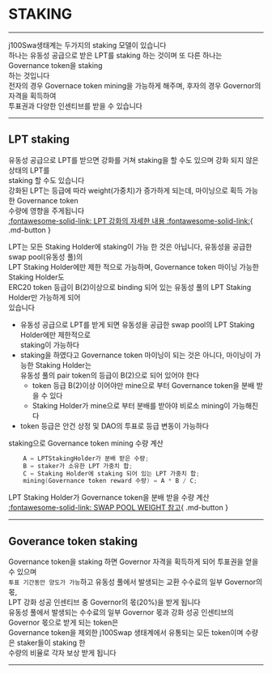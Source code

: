 # **STAKING**
- - -
j100Swa생태계는 두가지의 staking 모델이 있습니다   
하나는 유동성 공급으로 받은 LPT를 staking 하는 것이며 또 다른 하나는 Governance token을 staking      
하는 것입니다    
전자의 경우 Governace token mining을 가능하게 해주며, 후자의 경우 Governor의 자격을 획득하여       
투표권과 다양한 인센티브를 받을 수 있습니다    

- - -
## **LPT staking**
유동성 공급으로 LPT를 받으면 강화를 거쳐 staking을 할 수도 있으며 강화 되지 않은 상태의 LPT를   
staking 할 수도 있습니다  
강화된 LPT는 등급에 따라 weight(가중치)가 증가하게 되는데, 마이닝으로 획득 가능한 Governance token   
수량에 영향을 주게됩니다   
[:fontawesome-solid-link: LPT 강화의 자세한 내용 :fontawesome-solid-link:](/features/lpt/#lpt-enhance){ .md-button } 

LPT는 모든 Staking Holder에 staking이 가능 한 것은 아닙니다, 유동성을 공급한 swap pool(유동성 풀)의    
LPT Staking Holder에만 제한 적으로 가능하며, Governance token 마이닝 가능한 Staking Holder도   
ERC20 token 등급이 B(2)이상으로 binding 되어 있는 유동성 풀의 LPT Staking Holder만 가능하게 되어   
있습니다

  * 유동성 공급으로 LPT를 받게 되면 유동성을 공급한 swap pool의 LPT Staking Holder에만 제한적으로   
    staking이 가능하다   
  * staking을 하였다고 Governance token 마이닝이 되는 것은 아니다, 마이닝이 가능한 Staking Holder는    
    유동성 풀의 pair token의 등급이 B(2)으로 되어 있어야 한다    
    * token 등급 B(2)이상 이어야만 mine으로 부터 Governance token을 분배 받을 수 있다   
    * Staking Holder가 mine으로 부터 분배를 받아야 비로소 mining이 가능해진다  
  * token 등급은 안건 상정 및 DAO의 투표로 등급 변동이 가능하다   
  
staking으로 Governance token mining 수량 계산   
``` C++
    A = LPTStakingHolder가 분배 받은 수량;
    B = staker가 소유한 LPT 가중치 합;
    C = Staking Holder에 staking 되어 있는 LPT 가중치 합;
    mining(Governance token reward 수량) = A * B / C;
```

LPT Staking Holder가 Governance token을 분배 받을 수량 계산   
[:fontawesome-solid-link: SWAP POOL WEIGHT 참고](/features/mining/#swap-pool-weight){ .md-button }   

- - -
## **Goverance token staking**
Governance token을 staking 하면 Governor 자격을 획득하게 되어 투표권을 얻을수 있으며   
`투표 기간동안 양도가 가능`하고 유동성 풀에서 발생되는 교환 수수료의 일부 Governor의 몫,    
LPT 강화 성공 인센티브 중 Governor의 몫(20%)을 받게 됩니다   
유동성 풀에서 발생되는 수수료의 일부 Governor 몫과 강화 성공 인센티브의 Governor 몫으로 받게 되는 token은   
Governance token을 제외한 j100Swap 생태계에서 유통되는 모든 token이며 수량은 staker들이 staking 한   
수량의 비율로 각자 보상 받게 됩니다  

- - -







